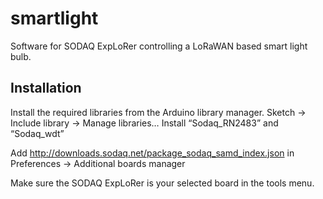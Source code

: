 # smartlight
Software for SODAQ ExpLoRer controlling a LoRaWAN based smart light bulb.

## Installation

Install the required libraries from the Arduino library manager.
Sketch -> Include library -> Manage libraries…
Install “Sodaq_RN2483” and “Sodaq_wdt”

Add http://downloads.sodaq.net/package_sodaq_samd_index.json in Preferences -> Additional boards manager

Make sure the SODAQ ExpLoRer is your selected board in the tools menu.